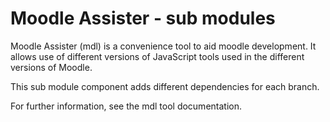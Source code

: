 Moodle Assister - sub modules
=============================

Moodle Assister (mdl) is a convenience tool to aid moodle development. It
allows use of different versions of JavaScript tools used in the different
versions of Moodle.

This sub module component adds different dependencies for each branch.

For further information, see the mdl tool documentation.
